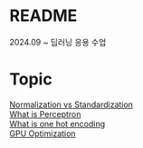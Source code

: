 # README
2024.09 ~ 딥러닝 응용 수업

# Topic
[Normalization vs Standardization](https://medium.com/@meritshot/standardization-v-s-normalization-6f93225fbd84)  
[What is Perceptron](https://github.com/rudevico/Gachon-AISTUDY/blob/main/Topic/What%20is%20Perceptron.md)  
[What is one hot encoding](https://youtu.be/g6ZJKSGYxlM)  
[GPU Optimization](https://ainote.tistory.com/14)
